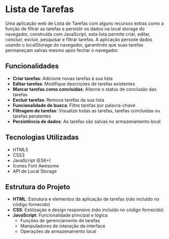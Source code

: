 # Lista de Tarefas 

Uma aplicação web de Lista de Tarefas com alguns recursos extras como a função de filtrar as tarefas e persistir os dados na local storage do navegador, construída com JavaScript, esta lista
permite  criar, editar, concluir, excluir, pesquisar e filtrar tarefas. A aplicação persiste dados usando o localStorage do navegador, garantindo que suas tarefas permaneçam salvas mesmo após fechar o navegador.

## Funcionalidades

- **Criar tarefas**: Adicione novas tarefas à sua lista
- **Editar tarefas**: Modifique descrições de tarefas existentes
- **Marcar tarefas como concluídas**: Alterne o status de conclusão das tarefas
- **Excluir tarefas**: Remova tarefas da sua lista
- **Funcionalidade de busca**: Filtre tarefas por palavra-chave
- **Filtragem de tarefas**: Visualize todas as tarefas, tarefas concluídas ou tarefas pendentes
- **Persistência de dados**: As tarefas são salvas no armazenamento local

## Tecnologias Utilizadas

- HTML5
- CSS3
- JavaScript (ES6+)
- Ícones Font Awesome
- API de Local Storage

## Estrutura do Projeto

- **HTML**: Estrutura e elementos da aplicação de tarefas (não incluído no código fornecido)
- **CSS**: Estilização e design responsivo (não incluído no código fornecido)
- **JavaScript**: Funcionalidade principal e lógica
  - Funções de gerenciamento de tarefas
  - Manipuladores de interação da interface
  - Operações de armazenamento local

